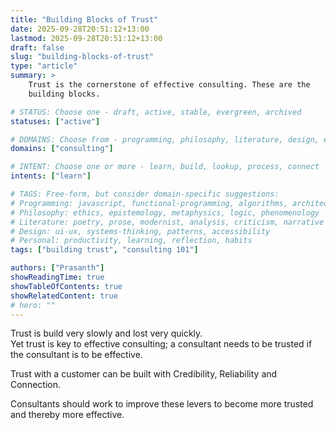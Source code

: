 ```yaml
---
title: "Building Blocks of Trust"
date: 2025-09-28T20:51:12+13:00
lastmod: 2025-09-28T20:51:12+13:00
draft: false
slug: "building-blocks-of-trust"
type: "article"
summary: > 
    Trust is the cornerstone of effective consulting. These are the
    building blocks.

# STATUS: Choose one - draft, active, stable, evergreen, archived
statuses: ["active"]

# DOMAINS: Choose from - programming, philosophy, literature, design, entrepreneurship, personal
domains: ["consulting"]

# INTENT: Choose one or more - learn, build, lookup, process, connect
intents: ["learn"]

# TAGS: Free-form, but consider domain-specific suggestions:
# Programming: javascript, functional-programming, algorithms, architecture, debugging
# Philosophy: ethics, epistemology, metaphysics, logic, phenomenology
# Literature: poetry, prose, modernist, analysis, criticism, narrative
# Design: ui-ux, systems-thinking, patterns, accessibility
# Personal: productivity, learning, reflection, habits
tags: ["building trust", "consulting 101"]

authors: ["Prasanth"]
showReadingTime: true
showTableOfContents: true
showRelatedContent: true
# hero: ""
---
```


Trust is build very slowly and lost very quickly.  
Yet trust is key to effective consulting; a consultant needs to be trusted if
the consultant is to be effective.  

Trust with a customer can be built with Credibility, Reliability and Connection.  

Consultants should work to improve these levers to become more trusted and
thereby more effective.
